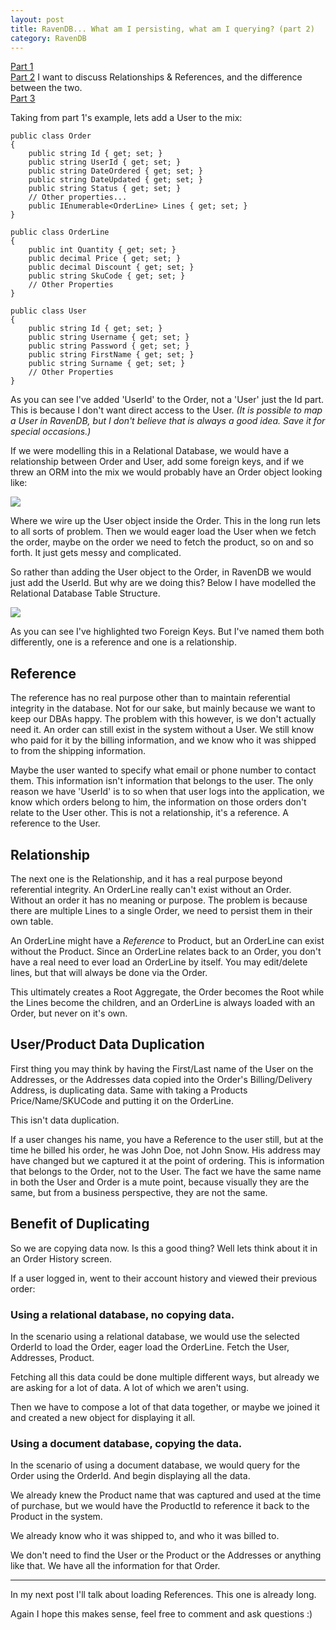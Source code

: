 ```yaml
---
layout: post
title: RavenDB... What am I persisting, what am I querying? (part 2)
category: RavenDB
---
```


[Part 1](/2012/07/ravendb-what-am-i-persisting-what-am-i-querying/)  
[Part 2](/2012/07/ravendb-what-am-i-persisting-what-am-i-querying-part-2/) I want to discuss Relationships & References, and the difference between the two.  
[Part 3](/2012/07/ravendb-what-am-i-persisting-what-am-i-querying-part-3/)  

Taking from part 1's example, lets add a User to the mix:

    public class Order
    {
        public string Id { get; set; }
        public string UserId { get; set; }
        public string DateOrdered { get; set; }
        public string DateUpdated { get; set; }
        public string Status { get; set; }
        // Other properties...
        public IEnumerable<OrderLine> Lines { get; set; }
    }

    public class OrderLine
    {
        public int Quantity { get; set; }
        public decimal Price { get; set; }
        public decimal Discount { get; set; }
        public string SkuCode { get; set; }
        // Other Properties
    }

    public class User
    {
        public string Id { get; set; }
        public string Username { get; set; }
        public string Password { get; set; }
        public string FirstName { get; set; }
        public string Surname { get; set; }
        // Other Properties
    }

As you can see I've added 'UserId' to the Order, not a 'User' just the Id part. This is because I don't want direct access to the User. *(It is possible to map a User in RavenDB, but I don't believe that is always a good idea. Save it for special occasions.)*

<!--excerpt-->

If we were modelling this in a Relational Database, we would have a relationship between Order and User, add some foreign keys, and if we threw an ORM into the mix we would probably have an Order object looking like:

![](/images/ravendb-what-am-i-persisting-part-2-1.png)

Where we wire up the User object inside the Order. This in the long run lets to all sorts of problem. Then we would eager load the User when we fetch the order, maybe on the order we need to fetch the product, so on and so forth. It just gets messy and complicated.

So rather than adding the User object to the Order, in RavenDB we would just add the UserId. But why are we doing this? Below I have modelled the Relational Database Table Structure.

![](/images/ravendb-what-am-i-persisting-part-2-2.png)

As you can see I've highlighted two Foreign Keys. But I've named them both differently, one is a reference and one is a relationship.

## Reference ##

The reference has no real purpose other than to maintain referential integrity in the database. Not for our sake, but mainly because we want to keep our DBAs happy. The problem with this however, is we don't actually need it. An order can still exist in the system without a User. We still know who paid for it by the billing information, and we know who it was shipped to from the shipping information.

Maybe the user wanted to specify what email or phone number to contact them. This information isn't information that belongs to the user. The only reason we have 'UserId' is to so when that user logs into the application, we know which orders belong to him, the information on those orders don't relate to the User other. This is not a relationship, it's a reference. A reference to the User.

## Relationship ##

The next one is the Relationship, and it has a real purpose beyond referential integrity. An OrderLine really can't exist without an Order. Without an order it has no meaning or purpose. The problem is because there are multiple Lines to a single Order, we need to persist them in their own table.

An OrderLine might have a *Reference* to Product, but an OrderLine can exist without the Product. Since an OrderLine relates back to an Order, you don't have a real need to ever load an OrderLine by itself. You may edit/delete lines, but that will always be done via the Order.

This ultimately creates a Root Aggregate, the Order becomes the Root while the Lines become the children, and an OrderLine is always loaded with an Order, but never on it's own.

## User/Product Data Duplication ##

First thing you may think by having the First/Last name of the User on the Addresses, or the Addresses data copied into the Order's Billing/Delivery Address, is duplicating data. Same with taking a Products Price/Name/SKUCode and putting it on the OrderLine.

This isn't data duplication.

If a user changes his name, you have a Reference to the user still, but at the time he billed his order, he was John Doe, not John Snow. His address may have changed but we captured it at the point of ordering. This is information that belongs to the Order, not to the User. The fact we have the same name in both the User and Order is a mute point, because visually they are the same, but from a business perspective, they are not the same.

## Benefit of Duplicating ##

So we are copying data now. Is this a good thing? Well lets think about it in an Order History screen.

If a user logged in, went to their account history and viewed their previous order:

### Using a relational database, no copying data. ###

In the scenario using a relational database, we would use the selected OrderId to load the Order, eager load the OrderLine. Fetch the User, Addresses, Product.

Fetching all this data could be done multiple different ways, but already we are asking for a lot of data. A lot of which we aren't using.

Then we have to compose a lot of that data together, or maybe we joined it and created a new object for displaying it all.

### Using a document database, copying the data. ###

In the scenario of using a document database, we would query for the Order using the OrderId. And begin displaying all the data.

We already knew the Product name that was captured and used at the time of purchase, but we would have the ProductId to reference it back to the Product in the system.

We already know who it was shipped to, and who it was billed to.

We don't need to find the User or the Product or the Addresses or anything like that. We have all the information for that Order.

****

In my next post I'll talk about loading References. This one is already long.

Again I hope this makes sense, feel free to comment and ask questions :)




















